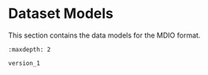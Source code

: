 # Dataset Models

This section contains the data models for the MDIO format.

```{toctree}
:maxdepth: 2

version_1
```

